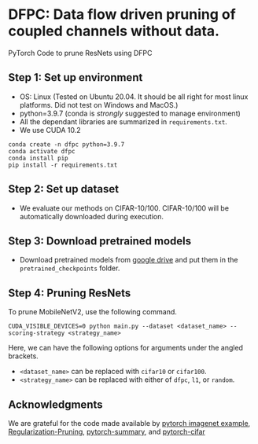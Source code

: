 # DFPC: Data flow driven pruning of coupled channels without data.
PyTorch Code to prune ResNets using DFPC

## Step 1: Set up environment
- OS: Linux (Tested on Ubuntu 20.04. It should be all right for most linux platforms. Did not test on Windows and MacOS.)
- python=3.9.7 (conda is *strongly* suggested to manage environment)
- All the dependant libraries are summarized in `requirements.txt`.
- We use CUDA 10.2
```
conda create -n dfpc python=3.9.7
conda activate dfpc
conda install pip
pip install -r requirements.txt
```

## Step 2: Set up dataset
- We evaluate our methods on CIFAR-10/100. CIFAR-10/100 will be automatically downloaded during execution.

## Step 3: Download pretrained models
- Download pretrained models from [google drive](https://drive.google.com/drive/folders/1wGg3RJ2i-vAly4WWqZY3NbqgMGz9240V?usp=sharing) and put them in the `pretrained_checkpoints` folder.

## Step 4: Pruning ResNets
To prune MobileNetV2, use the following command.
```
CUDA_VISIBLE_DEVICES=0 python main.py --dataset <dataset_name> --scoring-strategy <strategy_name>
```
Here, we can have the following options for arguments under the angled brackets.
- `<dataset_name>` can be replaced with `cifar10` or `cifar100`.
- `<strategy_name>` can be replaced with either of `dfpc`, `l1`, or `random`.

## Acknowledgments
We are grateful for the code made available by [pytorch imagenet example](https://github.com/pytorch/examples/tree/master/imagenet), [Regularization-Pruning](https://github.com/MingSun-Tse/Regularization-Pruning), [pytorch-summary](https://github.com/sksq96/pytorch-summary), and [pytorch-cifar](https://github.com/kuangliu/pytorch-cifar)